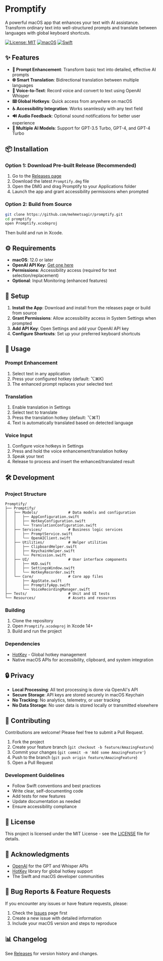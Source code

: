 # Promptify

A powerful macOS app that enhances your text with AI assistance. Transform ordinary text into well-structured prompts and translate between languages with global keyboard shortcuts.

[![License: MIT](https://img.shields.io/badge/License-MIT-yellow.svg)](https://opensource.org/licenses/MIT)
[![macOS](https://img.shields.io/badge/macOS-12.0+-blue.svg)](https://www.apple.com/macos/)
[![Swift](https://img.shields.io/badge/Swift-5.5+-orange.svg)](https://swift.org/)

## ✨ Features

- **🎯 Prompt Enhancement**: Transform basic text into detailed, effective AI prompts
- **🌐 Smart Translation**: Bidirectional translation between multiple languages  
- **🎤 Voice-to-Text**: Record voice and convert to text using OpenAI Whisper
- **⌨️ Global Hotkeys**: Quick access from anywhere on macOS
- **♿ Accessibility Integration**: Works seamlessly with any text field
- **🔊 Audio Feedback**: Optional sound notifications for better user experience
- **🤖 Multiple AI Models**: Support for GPT-3.5 Turbo, GPT-4, and GPT-4 Turbo

## 📦 Installation

### Option 1: Download Pre-built Release (Recommended)

1. Go to the [Releases page](https://github.com/mehmetsagir/promptify/releases)
2. Download the latest `Promptify.dmg` file
3. Open the DMG and drag Promptify to your Applications folder
4. Launch the app and grant accessibility permissions when prompted

### Option 2: Build from Source

```bash
git clone https://github.com/mehmetsagir/promptify.git
cd promptify
open Promptify.xcodeproj
```

Then build and run in Xcode.

## ⚙️ Requirements

- **macOS**: 12.0 or later
- **OpenAI API Key**: [Get one here](https://platform.openai.com/api-keys)
- **Permissions**: Accessibility access (required for text selection/replacement)
- **Optional**: Input Monitoring (enhanced features)

## 🚀 Setup

1. **Install the App**: Download and install from the releases page or build from source
2. **Grant Permissions**: Allow accessibility access in System Settings when prompted
3. **Add API Key**: Open Settings and add your OpenAI API key
4. **Configure Shortcuts**: Set up your preferred keyboard shortcuts

## 📖 Usage

### Prompt Enhancement
1. Select text in any application
2. Press your configured hotkey (default: ⌥⌘K)
3. The enhanced prompt replaces your selected text

### Translation
1. Enable translation in Settings
2. Select text to translate
3. Press the translation hotkey (default: ⌥⌘T)
4. Text is automatically translated based on detected language

### Voice Input
1. Configure voice hotkeys in Settings
2. Press and hold the voice enhancement/translation hotkey
3. Speak your text
4. Release to process and insert the enhanced/translated result

## 🛠️ Development

### Project Structure

```
Promptify/
├── Promptify/
│   ├── Models/              # Data models and configuration
│   │   ├── AppConfiguration.swift
│   │   ├── HotkeyConfiguration.swift
│   │   └── TranslationConfiguration.swift
│   ├── Services/            # Business logic services
│   │   ├── PromptService.swift
│   │   └── OpenAIClient.swift
│   ├── Utilities/           # Helper utilities
│   │   ├── ClipboardHelper.swift
│   │   ├── KeychainHelper.swift
│   │   └── Permission.swift
│   ├── UI/                  # User interface components
│   │   ├── HUD.swift
│   │   ├── SettingsWindow.swift
│   │   └── HotkeyRecorder.swift
│   └── Core/                # Core app files
│       ├── AppState.swift
│       ├── PromptifyApp.swift
│       └── VoiceRecordingManager.swift
├── Tests/                   # Unit and UI tests
└── Resources/               # Assets and resources
```

### Building

1. Clone the repository
2. Open `Promptify.xcodeproj` in Xcode 14+
3. Build and run the project

### Dependencies

- [HotKey](https://github.com/soffes/HotKey) - Global hotkey management
- Native macOS APIs for accessibility, clipboard, and system integration

## 🔒 Privacy

- **Local Processing**: All text processing is done via OpenAI's API
- **Secure Storage**: API keys are stored securely in macOS Keychain
- **No Tracking**: No analytics, telemetry, or user tracking
- **No Data Storage**: No user data is stored locally or transmitted elsewhere

## 🤝 Contributing

Contributions are welcome! Please feel free to submit a Pull Request.

1. Fork the project
2. Create your feature branch (`git checkout -b feature/AmazingFeature`)
3. Commit your changes (`git commit -m 'Add some AmazingFeature'`)
4. Push to the branch (`git push origin feature/AmazingFeature`)
5. Open a Pull Request

### Development Guidelines

- Follow Swift conventions and best practices
- Write clear, self-documenting code
- Add tests for new features
- Update documentation as needed
- Ensure accessibility compliance

## 📝 License

This project is licensed under the MIT License - see the [LICENSE](LICENSE) file for details.

## 🙏 Acknowledgments

- [OpenAI](https://openai.com/) for the GPT and Whisper APIs
- [HotKey](https://github.com/soffes/HotKey) library for global hotkey support
- The Swift and macOS developer communities

## 🐛 Bug Reports & Feature Requests

If you encounter any issues or have feature requests, please:

1. Check the [Issues](https://github.com/mehmetsagir/promptify/issues) page first
2. Create a new issue with detailed information
3. Include your macOS version and steps to reproduce

## 📊 Changelog

See [Releases](https://github.com/mehmetsagir/promptify/releases) for version history and changes.
